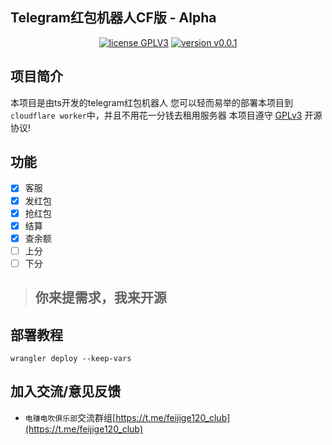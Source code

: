 ## Telegram红包机器人CF版 - Alpha

<p style="text-align: center">
<a href="https://www.gnu.org/licenses/gpl-3.0.html"><img src="https://img.shields.io/badge/license-GPLV3-blue" alt="license GPLV3"></a>
<a href="https://github.com/assimon/epusdt/releases/tag/v0.0.1"><img src="https://img.shields.io/badge/version-v0.0.1-green" alt="version v0.0.1"></a>
</p>


## 项目简介
本项目是由ts开发的telegram红包机器人
您可以轻而易举的部署本项目到`cloudflare worker`中，并且不用花一分钱去租用服务器
本项目遵守 [GPLv3](https://www.gnu.org/licenses/gpl-3.0.html) 开源协议!

## 功能
- [x] 客服
- [x] 发红包
- [x] 抢红包
- [x] 结算
- [x] 查余额
- [ ] 上分
- [ ] 下分
> ## 你来提需求，我来开源

## 部署教程
```shell
wrangler deploy --keep-vars
```

## 加入交流/意见反馈
- `电赚电吹俱乐部`交流群组[https://t.me/feijige120_club](https://t.me/feijige120_club)

